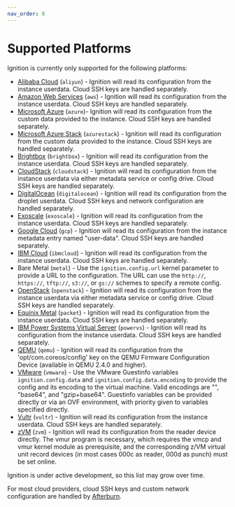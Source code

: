 ```yaml
---
nav_order: 8
---
```


# Supported Platforms

Ignition is currently only supported for the following platforms:

* [Alibaba Cloud] (`aliyun`) - Ignition will read its configuration from the instance userdata. Cloud SSH keys are handled separately.
* [Amazon Web Services] (`aws`) - Ignition will read its configuration from the instance userdata. Cloud SSH keys are handled separately.
* [Microsoft Azure] (`azure`)- Ignition will read its configuration from the custom data provided to the instance. Cloud SSH keys are handled separately.
* [Microsoft Azure Stack] (`azurestack`) - Ignition will read its configuration from the custom data provided to the instance. Cloud SSH keys are handled separately.
* [Brightbox] (`brightbox`) - Ignition will read its configuration from the instance userdata. Cloud SSH keys are handled separately.
* [CloudStack] (`cloudstack`) - Ignition will read its configuration from the instance userdata via either metadata service or config drive. Cloud SSH keys are handled separately.
* [DigitalOcean] (`digitalocean`) - Ignition will read its configuration from the droplet userdata. Cloud SSH keys and network configuration are handled separately.
* [Exoscale] (`exoscale`) - Ignition will read its configuration from the instance userdata. Cloud SSH keys are handled separately.
* [Google Cloud] (`gcp`) - Ignition will read its configuration from the instance metadata entry named "user-data". Cloud SSH keys are handled separately.
* [IBM Cloud] (`ibmcloud`) - Ignition will read its configuration from the instance userdata. Cloud SSH keys are handled separately.
* Bare Metal (`metal`) - Use the `ignition.config.url` kernel parameter to provide a URL to the configuration. The URL can use the `http://`, `https://`, `tftp://`, `s3://`, or `gs://` schemes to specify a remote config.
* [OpenStack] (`openstack`) - Ignition will read its configuration from the instance userdata via either metadata service or config drive. Cloud SSH keys are handled separately.
* [Equinix Metal] (`packet`) - Ignition will read its configuration from the instance userdata. Cloud SSH keys are handled separately.
* [IBM Power Systems Virtual Server] (`powervs`) - Ignition will read its configuration from the instance userdata. Cloud SSH keys are handled separately.
* [QEMU] (`qemu`) - Ignition will read its configuration from the 'opt/com.coreos/config' key on the QEMU Firmware Configuration Device (available in QEMU 2.4.0 and higher).
* [VMware] (`vmware`) - Use the VMware Guestinfo variables `ignition.config.data` and `ignition.config.data.encoding` to provide the config and its encoding to the virtual machine. Valid encodings are "", "base64", and "gzip+base64". Guestinfo variables can be provided directly or via an OVF environment, with priority given to variables specified directly.
* [Vultr] (`vultr`) - Ignition will read its configuration from the instance userdata. Cloud SSH keys are handled separately.
* [zVM] (`zvm`) - Ignition will read its configuration from the reader device directly. The vmur program is necessary, which requires the vmcp and vmur kernel module as prerequisite, and the corresponding z/VM virtual unit record devices (in most cases 000c as reader, 000d as punch) must be set online.

Ignition is under active development, so this list may grow over time.

For most cloud providers, cloud SSH keys and custom network configuration are handled by [Afterburn].

[Alibaba Cloud]: https://www.alibabacloud.com/product/ecs
[Amazon Web Services]: https://aws.amazon.com/ec2/
[Microsoft Azure]: https://azure.microsoft.com/en-us/services/virtual-machines/
[Microsoft Azure Stack]: https://azure.microsoft.com/en-us/overview/azure-stack/
[BrightBox]: https://www.brightbox.com/cloud/servers/
[CloudStack]: https://cloudstack.apache.org/
[DigitalOcean]: https://www.digitalocean.com/products/droplets/
[Exoscale]: https://www.exoscale.com/compute/
[Google Cloud]: https://cloud.google.com/compute
[IBM Cloud]: https://www.ibm.com/cloud/vpc
[OpenStack]: https://www.openstack.org/
[Equinix Metal]: https://metal.equinix.com/product/
[IBM Power Systems Virtual Server]: https://www.ibm.com/products/power-virtual-server
[QEMU]: https://www.qemu.org/
[VMware]: https://www.vmware.com/
[Vultr]: https://www.vultr.com/products/cloud-compute/
[zVM]: http://www.vm.ibm.com/overview/

[Afterburn]: https://coreos.github.io/afterburn/
